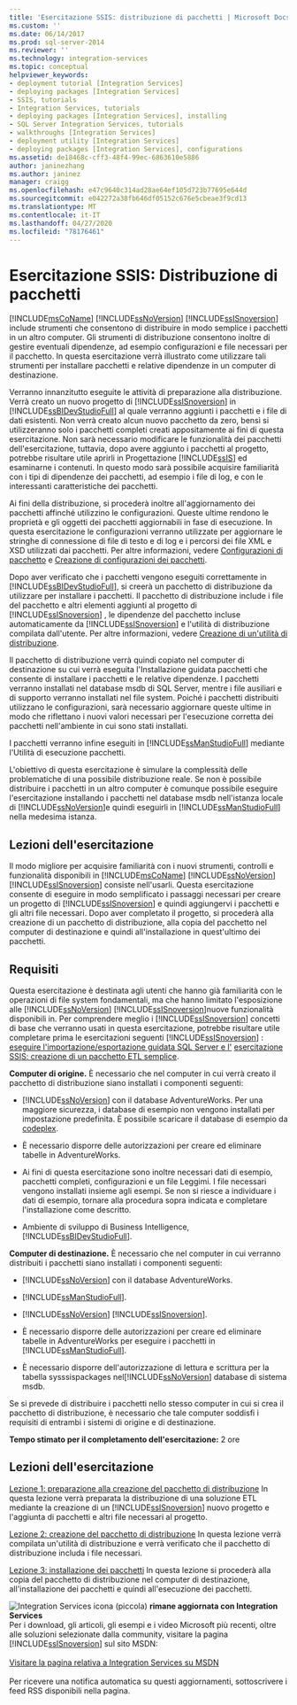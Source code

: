 ```yaml
---
title: 'Esercitazione SSIS: distribuzione di pacchetti | Microsoft Docs'
ms.custom: ''
ms.date: 06/14/2017
ms.prod: sql-server-2014
ms.reviewer: ''
ms.technology: integration-services
ms.topic: conceptual
helpviewer_keywords:
- deployment tutorial [Integration Services]
- deploying packages [Integration Services]
- SSIS, tutorials
- Integration Services, tutorials
- deploying packages [Integration Services], installing
- SQL Server Integration Services, tutorials
- walkthroughs [Integration Services]
- deployment utility [Integration Services]
- deploying packages [Integration Services], configurations
ms.assetid: de18468c-cff3-48f4-99ec-6863610e5886
author: janinezhang
ms.author: janinez
manager: craigg
ms.openlocfilehash: e47c9640c314ad28ae64ef105d723b77695e644d
ms.sourcegitcommit: e042272a38fb646df05152c676e5cbeae3f9cd13
ms.translationtype: MT
ms.contentlocale: it-IT
ms.lasthandoff: 04/27/2020
ms.locfileid: "78176461"
---
```

# <a name="ssis-tutorial-deploying-packages"></a>Esercitazione SSIS: Distribuzione di pacchetti
  [!INCLUDE[msCoName](../includes/msconame-md.md)] [!INCLUDE[ssNoVersion](../includes/ssnoversion-md.md)] [!INCLUDE[ssISnoversion](../includes/ssisnoversion-md.md)] include strumenti che consentono di distribuire in modo semplice i pacchetti in un altro computer. Gli strumenti di distribuzione consentono inoltre di gestire eventuali dipendenze, ad esempio configurazioni e file necessari per il pacchetto. In questa esercitazione verrà illustrato come utilizzare tali strumenti per installare pacchetti e relative dipendenze in un computer di destinazione.

 Verranno innanzitutto eseguite le attività di preparazione alla distribuzione. Verrà creato un nuovo progetto di [!INCLUDE[ssISnoversion](../includes/ssisnoversion-md.md)] in [!INCLUDE[ssBIDevStudioFull](../includes/ssbidevstudiofull-md.md)] al quale verranno aggiunti i pacchetti e i file di dati esistenti. Non verrà creato alcun nuovo pacchetto da zero, bensì si utilizzeranno solo i pacchetti completi creati appositamente ai fini di questa esercitazione. Non sarà necessario modificare le funzionalità dei pacchetti dell'esercitazione, tuttavia, dopo avere aggiunto i pacchetti al progetto, potrebbe risultare utile aprirli in Progettazione [!INCLUDE[ssIS](../includes/ssis-md.md)] ed esaminarne i contenuti. In questo modo sarà possibile acquisire familiarità con i tipi di dipendenze dei pacchetti, ad esempio i file di log, e con le interessanti caratteristiche dei pacchetti.

 Ai fini della distribuzione, si procederà inoltre all'aggiornamento dei pacchetti affinché utilizzino le configurazioni. Queste ultime rendono le proprietà e gli oggetti dei pacchetti aggiornabili in fase di esecuzione. In questa esercitazione le configurazioni verranno utilizzate per aggiornare le stringhe di connessione di file di testo e di log e i percorsi dei file XML e XSD utilizzati dai pacchetti. Per altre informazioni, vedere [Configurazioni di pacchetto](../../2014/integration-services/package-configurations.md) e [Creazione di configurazioni dei pacchetti](../../2014/integration-services/create-package-configurations.md).

 Dopo aver verificato che i pacchetti vengono eseguiti correttamente in [!INCLUDE[ssBIDevStudioFull](../includes/ssbidevstudiofull-md.md)], si creerà un pacchetto di distribuzione da utilizzare per installare i pacchetti. Il pacchetto di distribuzione include i file del pacchetto e altri elementi aggiunti al progetto di [!INCLUDE[ssISnoversion](../includes/ssisnoversion-md.md)] , le dipendenze del pacchetto incluse automaticamente da [!INCLUDE[ssISnoversion](../includes/ssisnoversion-md.md)] e l'utilità di distribuzione compilata dall'utente. Per altre informazioni, vedere [Creazione di un'utilità di distribuzione](../../2014/integration-services/create-a-deployment-utility.md).

 Il pacchetto di distribuzione verrà quindi copiato nel computer di destinazione su cui verrà eseguita l'Installazione guidata pacchetti che consente di installare i pacchetti e le relative dipendenze. I pacchetti verranno installati nel database msdb di SQL Server, mentre i file ausiliari e di supporto verranno installati nel file system. Poiché i pacchetti distribuiti utilizzano le configurazioni, sarà necessario aggiornare queste ultime in modo che riflettano i nuovi valori necessari per l'esecuzione corretta dei pacchetti nell'ambiente in cui sono stati installati.

 I pacchetti verranno infine eseguiti in [!INCLUDE[ssManStudioFull](../includes/ssmanstudiofull-md.md)] mediante l'Utilità di esecuzione pacchetti.

 L'obiettivo di questa esercitazione è simulare la complessità delle problematiche di una possibile distribuzione reale. Se non è possibile distribuire i pacchetti in un altro computer è comunque possibile eseguire l'esercitazione installando i pacchetti nel database msdb nell'istanza locale di [!INCLUDE[ssNoVersion](../includes/ssnoversion-md.md)]e quindi eseguirli in [!INCLUDE[ssManStudioFull](../includes/ssmanstudiofull-md.md)] nella medesima istanza.

## <a name="what-you-will-learn"></a>Lezioni dell'esercitazione
 Il modo migliore per acquisire familiarità con i nuovi strumenti, controlli e funzionalità disponibili in [!INCLUDE[msCoName](../includes/msconame-md.md)] [!INCLUDE[ssNoVersion](../includes/ssnoversion-md.md)] [!INCLUDE[ssISnoversion](../includes/ssisnoversion-md.md)] consiste nell'usarli. Questa esercitazione consente di eseguire in modo semplificato i passaggi necessari per creare un progetto di [!INCLUDE[ssISnoversion](../includes/ssisnoversion-md.md)] e quindi aggiungervi i pacchetti e gli altri file necessari. Dopo aver completato il progetto, si procederà alla creazione di un pacchetto di distribuzione, alla copia del pacchetto nel computer di destinazione e quindi all'installazione in quest'ultimo dei pacchetti.

## <a name="requirements"></a>Requisiti
 Questa esercitazione è destinata agli utenti che hanno già familiarità con le operazioni di file system fondamentali, ma che hanno limitato l'esposizione alle [!INCLUDE[ssNoVersion](../includes/ssnoversion-md.md)] [!INCLUDE[ssISnoversion](../includes/ssisnoversion-md.md)]nuove funzionalità disponibili in. Per comprendere meglio i [!INCLUDE[ssISnoversion](../includes/ssisnoversion-md.md)] concetti di base che verranno usati in questa esercitazione, potrebbe risultare utile completare prima le esercitazioni seguenti [!INCLUDE[ssISnoversion](../includes/ssisnoversion-md.md)] : [eseguire l'importazione/esportazione guidata SQL Server e l'](import-export-data/start-the-sql-server-import-and-export-wizard.md) [esercitazione SSIS: creazione di un pacchetto ETL semplice](../integration-services/ssis-how-to-create-an-etl-package.md).

 **Computer di origine.** È necessario che nel computer in cui verrà creato il pacchetto di distribuzione siano installati i componenti seguenti:

-   [!INCLUDE[ssNoVersion](../includes/ssnoversion-md.md)] con il database AdventureWorks. Per una maggiore sicurezza, i database di esempio non vengono installati per impostazione predefinita. È possibile scaricare il database di esempio da [codeplex](https://msftdbprodsamples.codeplex.com/releases/view/125550).

-   È necessario disporre delle autorizzazioni per creare ed eliminare tabelle in AdventureWorks.

-   Ai fini di questa esercitazione sono inoltre necessari dati di esempio, pacchetti completi, configurazioni e un file Leggimi. I file necessari vengono installati insieme agli esempi. Se non si riesce a individuare i dati di esempio, tornare alla procedura sopra indicata e completare l'installazione come descritto.

-   Ambiente di sviluppo di Business Intelligence, [!INCLUDE[ssBIDevStudioFull](../includes/ssbidevstudiofull-md.md)].

 **Computer di destinazione.** È necessario che nel computer in cui verranno distribuiti i pacchetti siano installati i componenti seguenti:

-   [!INCLUDE[ssNoVersion](../includes/ssnoversion-md.md)] con il database AdventureWorks.

-   [!INCLUDE[ssManStudioFull](../includes/ssmanstudiofull-md.md)].

-   [!INCLUDE[ssNoVersion](../includes/ssnoversion-md.md)] [!INCLUDE[ssISnoversion](../includes/ssisnoversion-md.md)].

-   È necessario disporre delle autorizzazioni per creare ed eliminare tabelle in AdventureWorks per eseguire i pacchetti in [!INCLUDE[ssManStudioFull](../includes/ssmanstudiofull-md.md)].

-   È necessario disporre dell'autorizzazione di lettura e scrittura per la tabella sysssispackages nel[!INCLUDE[ssNoVersion](../includes/ssnoversion-md.md)] database di sistema msdb.

 Se si prevede di distribuire i pacchetti nello stesso computer in cui si crea il pacchetto di distribuzione, è necessario che tale computer soddisfi i requisiti di entrambi i sistemi di origine e di destinazione.

 **Tempo stimato per il completamento dell'esercitazione:** 2 ore

## <a name="lessons-in-this-tutorial"></a>Lezioni dell'esercitazione
 [Lezione 1: preparazione alla creazione del pacchetto di distribuzione](../integration-services/lesson-1-preparing-to-create-the-deployment-bundle.md) In questa lezione verrà preparata la distribuzione di una soluzione ETL mediante la creazione di un [!INCLUDE[ssISnoversion](../includes/ssisnoversion-md.md)] nuovo progetto e l'aggiunta di pacchetti e altri file necessari al progetto.

 [Lezione 2: creazione del pacchetto di distribuzione](../integration-services/lesson-2-create-the-deployment-bundle-in-ssis.md) In questa lezione verrà compilata un'utilità di distribuzione e verrà verificato che il pacchetto di distribuzione includa i file necessari.

 [Lezione 3: installazione dei pacchetti](../integration-services/lesson-3-install-ssis-package.md) In questa lezione si procederà alla copia del pacchetto di distribuzione nel computer di destinazione, all'installazione dei pacchetti e quindi all'esecuzione dei pacchetti.

![Integration Services icona (piccola)](media/dts-16.gif "Icona di Integration Services (piccola)")  **rimane aggiornata con Integration Services**<br /> Per i download, gli articoli, gli esempi e i video Microsoft più recenti, oltre alle soluzioni selezionate dalla community, visitare la pagina [!INCLUDE[ssISnoversion](../includes/ssisnoversion-md.md)] sul sito MSDN:<br /><br /> [Visitare la pagina relativa a Integration Services su MSDN](https://go.microsoft.com/fwlink/?LinkId=136655)<br /><br /> Per ricevere una notifica automatica su questi aggiornamenti, sottoscrivere i feed RSS disponibili nella pagina.

